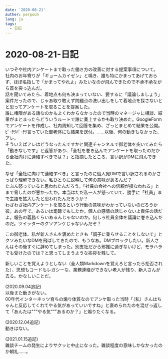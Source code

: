```yaml
---
date: '2020-08-21'
auther: perpouh
lang: ja
tags:
  - 日記
---
```


# 2020-08-21-日記

いつぞや社内アンケートまで取った働き方の改善に対する提案事項について。  
社内のお年寄りが「ギョームカイゼン」と鳴き、誰も特にかまってあげておらず、ほぼ名指しで「かまってやれよ」みたいなのが飛んできたので不承不承ながら首を突っ込んだ。  
話を聞いてみたら、着地点も何も決まっていない、要するに「議論しましょう」案件だったので、じゃあ取り敢えず問題点の洗い出しをして着地点を探さないとと思ってアンケートを取ることを提案した。  
誰に権限がある話なのかもよくわからなかったので当時のマネージャに相談、結果がまとまったらどういうルートで誰に奏上するかも取り決めた。GoogleFormでアンケートを作成し、社内周知して回答を集め、ざっとまとめて結果を公開。ﾋﾟｰﾁｸﾊﾟｰﾁｸ言っていた御老体にも結果を送付。……以後、何の動きもなかった、アレ。  
そういえばアレはどうなったんですかと関連チャンネルで御老体を突いてみたら「動きなしです」と返答があり、「全社を巻き込んでアンケートを取ったのだから全社向けに連絡すべきでは？」と指摘したところ、言い訳がDMに飛んできた。

なぜ「全社に向けて連絡すべき」と言ったのに個人宛DMで言い訳されるのかさっぱり理解できない。私ひとりに説明して何の意味があるんだ？  
たぶん怒っていると思われたんだろう。「社員の会社への信頼が損なわれる」とまで脅したのが悪かったか。本当はただ私一人が怒っていて、勝手に「社員」まで主語を拡大したと思われたんだろうか？  
わざわざ社内アンケートを取るという行動の意味がわかっていないのだろうか彼。あの年で。あるいは耄碌でもしたか。個人の感情の話じゃないよ責任の話だよ。報告の義務くらいあるんじゃないのか。何しろ社員全体を議論に巻き込んだのだ。ツイッターのクソアンケじゃないんだぞ？

この御老体、私が新人さんを褒めたときも「調子に乗らせることをしないで」とクソみたいなDMを飛ばしてきたので、もうなあ。DMブロックしたい。新人さんはその後すぐに辞めてしまった。別支社だから邪推に過ぎないけど、モラハラでも受けたのでは？と思ってしまうような挨拶を残して。

新しいことを覚えようとしない（全人類Markdownを覚えろと言ったら拒否された）、思想もコードもレガシーな、業務連絡ができない老人が残り、新人さんが去る。かなしいことだ。

(2020.09.04追記)  
以後また動きがない。  
00年代インターネッツ育ちの煽り体質なのでアンケ取った当時「（私）さんはちゃんと反応してくれてやる気があっていいですね」と褒められたのを混ぜっ返して「あんたは"""やる気"""あるのか？」と煽りたくなる。

(2020.12.04追記)  
動きはない。

(2021.01.15追記)  
雑談チームの発生によりサクッと中止になった。雑談程度の意味しかなかったのか朝礼……。